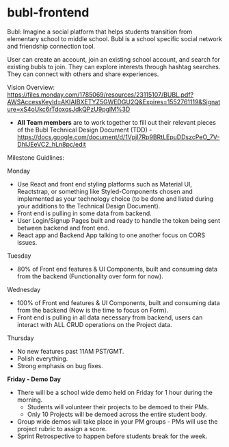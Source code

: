 # bubl-frontend
Bubl: Imagine a social platform that helps students transition from elementary school to middle school. Bubl is a school specific social network and friendship connection tool. 

User can create an account, join an existing school account, and search for existing bubls to join. They can explore interests through hashtag searches. They can connect with others and share experiences.  

Vision Overview: https://files.monday.com/1785069/resources/23115107/BUBL.pdf?AWSAccessKeyId=AKIAIBXETYZ5GWEDGU2Q&Expires=1552761119&Signature=xS4oUkc6rTdoxqsJdkQPzU9pglM%3D

- **All Team members** are to work together to fill out their relevant pieces of the Bubl Technical Design Document (TDD) - https://docs.google.com/document/d/1VpjI7Rp9BRtLEpuDDszcPeO_7V-DhIJEeVC2_hLn8pc/edit

Milestone Guidlines:

Monday
- Use React and front end styling platforms such as Material UI, Reactstrap, or something like Styled-Components chosen and implemented as your technology choice (to be done and listed during your additions to the Technical Design Document).
- Front end is pulling in some data from backend.
- User Login/Signup Pages built and ready to handle the token being sent between backend and front end.
- React app and Backend App talking to one another focus on CORS issues.

Tuesday
- 80% of Front end features & UI Components, built and consuming data from the backend (Functionality over form for now).

Wednesday
- 100% of Front end features & UI Components, built and consuming data from the backend (Now is the time to focus on Form).
- Front end is pulling in all data necessary from backend, users can interact with ALL CRUD operations on the Project data.

Thursday
- No new features past 11AM PST/GMT.
- Polish everything.
- Strong emphasis on bug fixes.

**Friday - Demo Day**

- There will be a school wide demo held on Friday for 1 hour during the morning.
    - Students will volunteer their projects to be demoed to their PMs.
    - Only 10 Projects will be demoed across the entire student body.
- Group wide demos will take place in your PM groups - PMs will use the project rubric to assign a score.
- Sprint Retrospective to happen before students break for the week.
